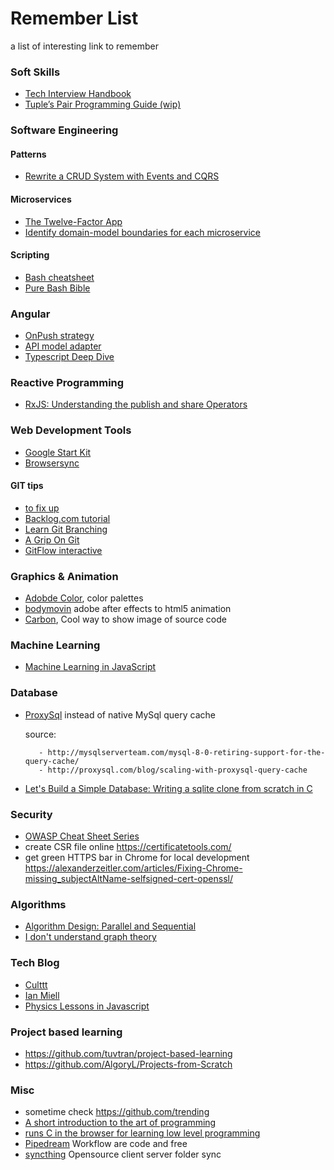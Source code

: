 # Remember List
a list of interesting link to remember

### Soft Skills
- [Tech Interview Handbook](https://yangshun.github.io/tech-interview-handbook/)
- [Tuple’s Pair Programming Guide (wip)](https://tuple.app/pair-programming-guide/)

### Software Engineering

#### Patterns
- [Rewrite a CRUD System with Events and CQRS](https://msdn.microsoft.com/magazine/mt790196)

#### Microservices
- [The Twelve-Factor App](https://12factor.net/)
- [Identify domain-model boundaries for each microservice](https://docs.microsoft.com/en-us/dotnet/architecture/microservices/architect-microservice-container-applications/identify-microservice-domain-model-boundaries)

#### Scripting
- [Bash cheatsheet](https://devhints.io/bash)
- [Pure Bash Bible](https://github.com/dylanaraps/pure-bash-bibl)

### Angular
- [OnPush strategy](https://blog.ninja-squad.com/2018/09/27/angular-performances-part-4/)
- [API model adapter](https://blog.florimond.dev/consuming-apis-in-angular-the-model-adapter-pattern)
- [Typescript Deep Dive](https://basarat.gitbooks.io/typescript/content/)

### Reactive Programming
- [RxJS: Understanding the publish and share Operators](https://blog.angularindepth.com/rxjs-understanding-the-publish-and-share-operators-16ea2f446635)

### Web Development Tools

- [Google Start Kit](https://github.com/google/web-starter-kit)
- [Browsersync](https://browsersync.io/)


#### GIT tips

 - [to fix up](https://sethrobertson.github.io/GitFixUm/fixup.html)
 - [Backlog.com tutorial](https://backlog.com/git-tutorial/)
 - [Learn Git Branching](https://learngitbranching.js.org/)
 - [A Grip On Git](https://agripongit.vincenttunru.com/)
 - [GitFlow interactive](https://veerasundar.com/blog/2018/03/gitflow-animated/)


### Graphics & Animation

- [Adobde Color](https://color.adobe.com/it/), color palettes
- [bodymovin](https://github.com/bodymovin/bodymovin) adobe after effects to html5 animation
- [Carbon](https://carbon.now.sh), Cool way to show image of source code


### Machine Learning

 - [Machine Learning in JavaScript](https://github.com/javascript-machine-learning)


### Database

- [ProxySql](http://proxysql.com/) instead of native MySql query cache

  source:
  
         - http://mysqlserverteam.com/mysql-8-0-retiring-support-for-the-query-cache/
         - http://proxysql.com/blog/scaling-with-proxysql-query-cache
         
- [Let's Build a Simple Database: Writing a sqlite clone from scratch in C](https://cstack.github.io/db_tutorial/)


### Security

- [OWASP Cheat Sheet Series](https://cheatsheetseries.owasp.org/)
- create CSR file online https://certificatetools.com/
- get green HTTPS bar in Chrome for local development https://alexanderzeitler.com/articles/Fixing-Chrome-missing_subjectAltName-selfsigned-cert-openssl/


### Algorithms

 - [Algorithm Design: Parallel and Sequential](http://www.parallel-algorithms-book.com/)
 - [I don't understand graph theory](https://medium.freecodecamp.org/i-dont-understand-graph-theory-1c96572a1401)


### Tech Blog
 - [Culttt](https://www.culttt.com/)
 - [Ian Miell](https://ian.meirionconsulting.com/)
 - [Physics Lessons in Javascript](https://landgreen.github.io/physics/index.html)

### Project based learning

- https://github.com/tuvtran/project-based-learning
- https://github.com/AlgoryL/Projects-from-Scratch

### Misc

- sometime check https://github.com/trending
- [A short introduction to the art of programming](https://www.cs.utexas.edu/users/EWD/ewd03xx/EWD316.PDF)
- [runs C in the browser for learning low level programming](https://github.com/vasyop/miniC-hosting)
- [Pipedream](https://pipedream.com/workflows?view=active) Workflow are code and free
- [syncthing](https://github.com/syncthing/syncthing) Opensource client server folder sync



